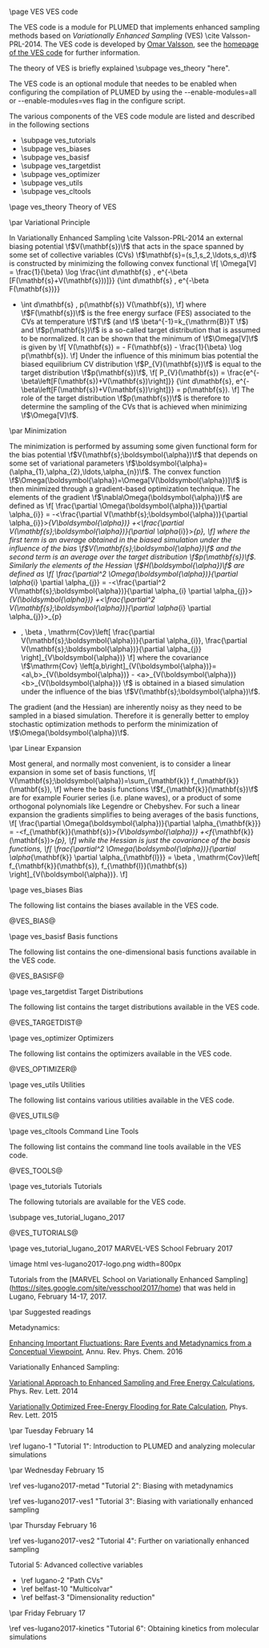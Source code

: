 \page VES VES code

<!-- 
description: Module that implements enhanced sampling methods based on Variationally Enhanced Sampling
authors: Omar Valsson
reference: \cite Valsson-PRL-2014
-->

The VES code is a module for PLUMED that implements enhanced sampling methods
based on _Variationally Enhanced Sampling_ (VES) \cite Valsson-PRL-2014.
The VES code is developed by [Omar Valsson](http://www.valsson.info), 
see the [homepage of the VES code](http://www.ves-code.org) for further information.

The theory of VES is briefly explained \subpage ves_theory "here".

The VES code is an optional module that needes to be enabled when configuring the
compilation of PLUMED by using the --enable-modules=all or --enable-modules=ves flag in the configure script.

The various components of the VES code module are listed and described in the following sections 

- \subpage ves_tutorials
- \subpage ves_biases
- \subpage ves_basisf
- \subpage ves_targetdist
- \subpage ves_optimizer
- \subpage ves_utils
- \subpage ves_cltools


\page ves_theory Theory of VES


\par Variational Principle

In Variationally Enhanced Sampling \cite Valsson-PRL-2014 an external biasing potential \f$V(\mathbf{s})\f$ that acts in the space spanned by some set of collective variables (CVs) \f$\mathbf{s}=(s_1,s_2,\ldots,s_d)\f$ is constructed by minimizing the following convex functional
\f[
\Omega[V] = \frac{1}{\beta} \log
\frac{\int d\mathbf{s} \, e^{-\beta [F(\mathbf{s}+V(\mathbf{s}))]}}
{\int d\mathbf{s} \, e^{-\beta F(\mathbf{s})}}
+ \int d\mathbf{s} \, p(\mathbf{s}) V(\mathbf{s}),
\f]
where \f$F(\mathbf{s})\f$ is the free energy surface (FES) associated to the CVs at temperature \f$T\f$
(and \f$ \beta^{-1}=k_{\mathrm{B}}T \f$) and \f$p(\mathbf{s})\f$ is a so-called target distribution that is assumed to be normalized. It can be shown that the minimum of \f$\Omega[V]\f$ is given by
\f[
V(\mathbf{s}) = - F(\mathbf{s}) - \frac{1}{\beta} \log p(\mathbf{s}).
\f]
Under the influence of this minimum bias potential the biased equilibrium CV distribution \f$P_{V}(\mathbf{s})\f$ is equal to the target distribution \f$p(\mathbf{s})\f$,
\f[
P_{V}(\mathbf{s}) =
\frac{e^{-\beta\left[F(\mathbf{s})+V(\mathbf{s})\right]}}
{\int d\mathbf{s}\, e^{-\beta\left[F(\mathbf{s})+V(\mathbf{s})\right]}}
= p(\mathbf{s}).
\f]
The role of the target distribution \f$p(\mathbf{s})\f$ is therefore to determine
the sampling of the CVs that is achieved when minimizing \f$\Omega[V]\f$.

\par Minimization

The minimization is performed by assuming some given functional form for the bias potential \f$V(\mathbf{s};\boldsymbol{\alpha})\f$ that depends on some set of variational parameters \f$\boldsymbol{\alpha}=(\alpha_{1},\alpha_{2},\ldots,\alpha_{n})\f$. The convex function \f$\Omega(\boldsymbol{\alpha})=\Omega[V(\boldsymbol{\alpha})]\f$ is then minimized through
a gradient-based optimization technique.
The elements of the gradient \f$\nabla\Omega(\boldsymbol{\alpha})\f$ are defined as
\f[
\frac{\partial \Omega(\boldsymbol{\alpha})}{\partial \alpha_{i}} =
-<\frac{\partial V(\mathbf{s};\boldsymbol{\alpha})}{\partial \alpha_{i}}>_{V\boldsymbol{\alpha})}
+<\frac{\partial V(\mathbf{s};\boldsymbol{\alpha})}{\partial \alpha_{i}}>_{p},
\f]
where the first term is an average obtained in the biased simulation under the influence of the bias \f$V(\mathbf{s};\boldsymbol{\alpha})\f$ and the second term is an average over the target distribution \f$p(\mathbf{s})\f$.
Similarly the elements of the Hessian \f$H(\boldsymbol{\alpha})\f$ are defined as
\f[
\frac{\partial^2 \Omega(\boldsymbol{\alpha})}{\partial \alpha_{i} \partial \alpha_{j}} =
-<\frac{\partial^2 V(\mathbf{s};\boldsymbol{\alpha})}{\partial \alpha_{i} \partial \alpha_{j}}>_{V(\boldsymbol{\alpha})}
+<\frac{\partial^2 V(\mathbf{s};\boldsymbol{\alpha})}{\partial \alpha_{i} \partial \alpha_{j}}>_{p}
+ \, \beta \, \mathrm{Cov}\left[
\frac{\partial V(\mathbf{s};\boldsymbol{\alpha})}{\partial \alpha_{i}},
\frac{\partial V(\mathbf{s};\boldsymbol{\alpha})}{\partial \alpha_{j}}
\right]_{V\boldsymbol{\alpha})}
\f]
where the covariance
\f$\mathrm{Cov} \left[a,b\right]_{V(\boldsymbol{\alpha})}=<a\,b>_{V(\boldsymbol{\alpha})} -
<a>_{V(\boldsymbol{\alpha})} <b>_{V(\boldsymbol{\alpha})} \f$
is obtained in a biased simulation under the influence of the bias \f$V(\mathbf{s};\boldsymbol{\alpha})\f$.

The gradient (and the Hessian) are inherently noisy as they need to be sampled in a biased simulation.
Therefore it is generally better to employ stochastic optimization
methods to perform the minimization of \f$\Omega(\boldsymbol{\alpha})\f$.

\par Linear Expansion

Most general, and normally most convenient, is to consider a linear expansion in some set of basis functions,
\f[
V(\mathbf{s};\boldsymbol{\alpha})=\sum_{\mathbf{k}} f_{\mathbf{k}}(\mathbf{s}),
\f]
where the basis functions \f$f_{\mathbf{k}}(\mathbf{s})\f$ are for example Fourier series (i.e. plane waves), or a product of some orthogonal polynomials like Legendre or Chebyshev. For such a linear expansion the gradients simplifies to being averages of the basis functions,
\f[
\frac{\partial \Omega(\boldsymbol{\alpha})}{\partial \alpha_{\mathbf{k}}} =
-<f_{\mathbf{k}}(\mathbf{s})>_{V\boldsymbol{\alpha})}
+<f_{\mathbf{k}}(\mathbf{s})>_{p},
\f]
while the Hessian is just the covariance of the basis functions,
\f[
\frac{\partial^2 \Omega(\boldsymbol{\alpha})}{\partial \alpha_{\mathbf{k}} \partial \alpha_{\mathbf{l}}} =
 \beta \, \mathrm{Cov}\left[
f_{\mathbf{k}}(\mathbf{s}),
f_{\mathbf{l}}(\mathbf{s})
\right]_{V(\boldsymbol{\alpha})}.
\f]





\page ves_biases Bias

The following list contains the biases available in the VES code.

@VES_BIAS@

\page ves_basisf Basis functions

The following list contains the one-dimensional basis functions available in the VES code.

@VES_BASISF@


\page ves_targetdist Target Distributions

The following list contains the target distributions available in the VES code.

@VES_TARGETDIST@


\page ves_optimizer Optimizers

The following list contains the optimizers available in the VES code.

@VES_OPTIMIZER@


\page ves_utils Utilities

The following list contains various utilities available in the VES code. 

@VES_UTILS@



\page ves_cltools Command Line Tools

The following list contains the command line tools available in the VES code.

@VES_TOOLS@



\page ves_tutorials Tutorials

The following tutorials are available for the VES code. 

\subpage ves_tutorial_lugano_2017

@VES_TUTORIALS@




\page ves_tutorial_lugano_2017 MARVEL-VES School February 2017

\image html ves-lugano2017-logo.png  width=800px

Tutorials from the [MARVEL School on Variationally Enhanced Sampling]
(https://sites.google.com/site/vesschool2017/home) that was held in
Lugano, February 14-17, 2017.

\par Suggested readings

Metadynamics:

[Enhancing Important Fluctuations: Rare Events and Metadynamics from a Conceptual Viewpoint](https://doi.org/10.1146/annurev-physchem-040215-112229), Annu. Rev. Phys. Chem. 2016



Variationally Enhanced Sampling:

[Variational Approach to Enhanced Sampling and Free Energy Calculations](https://doi.org/10.1103/PhysRevLett.113.090601), Phys. Rev. Lett. 2014

[Variationally Optimized Free-Energy Flooding for Rate Calculation](https://doi.org/10.1103/PhysRevLett.115.070601), Phys. Rev. Lett. 2015



\par Tuesday February 14

\ref lugano-1 "Tutorial 1": Introduction to PLUMED and analyzing molecular simulations

\par Wednesday February 15

\ref ves-lugano2017-metad "Tutorial 2": Biasing with metadynamics

\ref ves-lugano2017-ves1 "Tutorial 3": Biasing with variationally enhanced sampling

\par Thursday February 16

\ref ves-lugano2017-ves2 "Tutorial 4": Further on variationally enhanced sampling

Tutorial 5: Advanced collective variables
- \ref lugano-2 "Path CVs"
- \ref belfast-10 "Multicolvar"
- \ref belfast-3 "Dimensionality reduction"

\par Friday February 17

\ref ves-lugano2017-kinetics "Tutorial 6": Obtaining kinetics from molecular simulations
